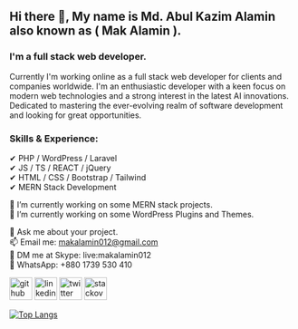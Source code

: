 ## Hi there 👋, My name is Md. Abul Kazim Alamin also known as ( Mak Alamin ).
### I'm a full stack web developer.

Currently I'm working online as a full stack web developer for clients and companies worldwide. 
I'm an enthusiastic developer with a keen focus on modern web technologies and a strong interest in the latest AI innovations. 
Dedicated to mastering the ever-evolving realm of software development and looking for great opportunities.

### Skills & Experience:
✔ PHP / WordPress / Laravel <br>
✔ JS / TS / REACT / jQuery <br>
✔ HTML / CSS / Bootstrap / Tailwind <br>
✔ MERN Stack Development <br>

🔭 I’m currently working on some MERN stack projects. <br>
🌱 I’m currently working on some WordPress Plugins and Themes. <br>

💬 Ask me about your project. <br>
📫 Email me: makalamin012@gmail.com <br>
💬 DM me at Skype: live:makalamin012 <br>
💬 WhatsApp: +880 1739 530 410


[<img src='https://cdn.jsdelivr.net/npm/simple-icons@3.0.1/icons/github.svg' alt='github' height='40'>](https://github.com/mak-alamin)  [<img src='https://cdn.jsdelivr.net/npm/simple-icons@3.0.1/icons/linkedin.svg' alt='linkedin' height='40'>](https://www.linkedin.com/in/mak-alamin/)  [<img src='https://cdn.jsdelivr.net/npm/simple-icons@3.0.1/icons/twitter.svg' alt='twitter' height='40'>](https://twitter.com/mak_alamin)  [<img src='https://cdn.jsdelivr.net/npm/simple-icons@3.0.1/icons/stackoverflow.svg' alt='stackoverflow' height='40'>](https://stackoverflow.com/users/mak-alamin)  

[![Top Langs](https://github-readme-stats.vercel.app/api/top-langs/?username=mak-alamin)](https://github.com/anuraghazra/github-readme-stats)


